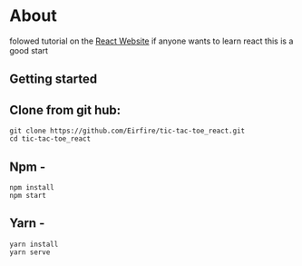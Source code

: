 # About
folowed tutorial on the [React Website](https://reactjs.org/tutorial/tutorial.html) if anyone wants to learn react this is a good start


## Getting started
## Clone from git hub:
```
git clone https://github.com/Eirfire/tic-tac-toe_react.git
cd tic-tac-toe_react
```
## Npm -
```
npm install
npm start
``` 
## Yarn -
```
yarn install
yarn serve
```


